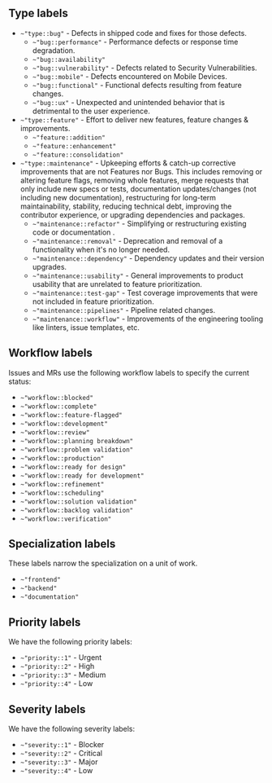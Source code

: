 ## Type labels
- `~"type::bug"` - Defects in shipped code and fixes for those defects.
  - `~"bug::performance"` - Performance defects or response time degradation.
  - `~"bug::availability"` 
  - `~"bug::vulnerability"` - Defects related to Security Vulnerabilities.
  - `~"bug::mobile"` - Defects encountered on Mobile Devices.
  - `~"bug::functional"` - Functional defects resulting from feature changes.
  - `~"bug::ux"` - Unexpected and unintended behavior that is detrimental to the user experience.
- `~"type::feature"` - Effort to deliver new features, feature changes & improvements.
  - `~"feature::addition"`
  - `~"feature::enhancement"`
  - `~"feature::consolidation"`
- `~"type::maintenance"` - Upkeeping efforts & catch-up corrective improvements that are not Features nor Bugs. This includes removing or altering feature flags, removing whole features, merge requests that only include new specs or tests, documentation updates/changes (not including new documentation), restructuring for long-term maintainability, stability, reducing technical debt, improving the contributor experience, or upgrading dependencies and packages.
  - `~"maintenance::refactor"` - Simplifying or restructuring existing code or documentation .
  - `~"maintenance::removal"` - Deprecation and removal of a functionality when it's no longer needed.
  - `~"maintenance::dependency"` - Dependency updates and their version upgrades.
  - `~"maintenance::usability"` - General improvements to product usability that are unrelated to feature prioritization.
  - `~"maintenance::test-gap"` - Test coverage improvements that were not included in feature prioritization.
  - `~"maintenance::pipelines"` - Pipeline related changes.
  - `~"maintenance::workflow"` - Improvements of the engineering tooling like linters, issue templates, etc.

## Workflow labels
Issues and MRs use the following workflow labels to specify the current status:

- `~"workflow::blocked"`
- `~"workflow::complete"`
- `~"workflow::feature-flagged"`
- `~"workflow::development"`
- `~"workflow::review"`
- `~"workflow::planning breakdown"`
- `~"workflow::problem validation"`
- `~"workflow::production"`
- `~"workflow::ready for design"`
- `~"workflow::ready for development"`
- `~"workflow::refinement"`
- `~"workflow::scheduling"`
- `~"workflow::solution validation"`
- `~"workflow::backlog validation"`
- `~"workflow::verification"`

## Specialization labels
These labels narrow the specialization on a unit of work.

- `~"frontend"`
- `~"backend"`
- `~"documentation"`
  
## Priority labels
We have the following priority labels:

- `~"priority::1"` - Urgent
- `~"priority::2"` - High
- `~"priority::3"` - Medium
- `~"priority::4"` - Low

## Severity labels
We have the following severity labels:

- `~"severity::1"` - Blocker
- `~"severity::2"` - Critical
- `~"severity::3"` - Major
- `~"severity::4"` - Low
